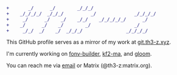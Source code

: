 ```diff
+       _/      _/        _/_/_/                          
+    _/_/_/_/  _/_/_/          _/              _/_/_/_/   
+     _/      _/    _/    _/_/    _/_/_/_/_/      _/      
+    _/      _/    _/        _/                _/         
+     _/_/  _/    _/  _/_/_/                _/_/_/_/      
```

This GitHub profile serves as a mirror of my work at [git.th3-z.xyz](https://git.th3-z.xyz/th3-z).

I'm currently working on [fonv-builder](https://github.com/th3-z/fonv-builder), [kf2-ma](kf2-magicked-admin), and [gloom](https://github.com/th3-z/gloom-server). 

You can reach me via [email](mailto:the_z@znel.org) or Matrix (@th3-z:matrix.org).
